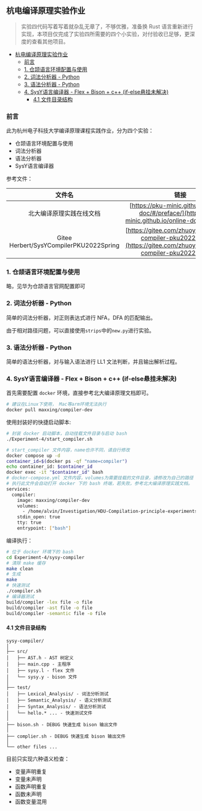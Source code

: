 ## 杭电编译原理实验作业

> 实验四代码写着写着就杂乱无章了，不够优雅，准备换 Rust 语言重新进行实现，本项目仅完成了实验四所需要的四个小实验，对付验收已足够，更深度的查看其他项目。

- [杭电编译原理实验作业](#杭电编译原理实验作业)
  - [前言](#前言)
  - [1. 仓颉语言环境配置与使用](#1-仓颉语言环境配置与使用)
  - [2. 词法分析器 - Python](#2-词法分析器---python)
  - [3. 语法分析器 - Python](#3-语法分析器---python)
  - [4. SysY语言编译器 - Flex + Bison + c++ (if-else悬挂未解决)](#4-sysy语言编译器---flex--bison--c-if-else悬挂未解决)
    - [4.1 文件目录结构](#41-文件目录结构)

### 前言

此为杭州电子科技大学编译原理课程实践作业，分为四个实验：

- 仓颉语言环境配置与使用
- 词法分析器
- 语法分析器
- SysY语言编译器

参考文件：

| 文件名 | 链接 |
| :----: | :--: |
| 北大编译原理实践在线文档 | [https://pku-minic.github.io/online-doc/#/preface/](https://pku-minic.github.io/online-doc/#/preface/) |
| Gitee  Herbert/SysYCompilerPKU2022Spring | [https://gitee.com/zhuoyuan_he/sysy-compiler-pku2022-spring](https://gitee.com/zhuoyuan_he/sysy-compiler-pku2022-spring) |

### 1. 仓颉语言环境配置与使用

略，见华为仓颉语言官网配置即可

### 2. 词法分析器 - Python

简单的词法分析器，对正则表达式进行 NFA，DFA 的匹配输出。

由于相对路径问题，可以直接使用`strips`中的`new.py`进行实验。

### 3. 语法分析器 - Python

简单的语法分析器，对与输入语法进行 LL1 文法判断，并且输出解析过程。

### 4. SysY语言编译器 - Flex + Bison + c++ (if-else悬挂未解决)

首先需要配置 `docker` 环境，直接参考北大编译原理文档即可。

```bash
# 建议在Linux下使用， Mac等arm环境无法执行
docker pull maxxing/compiler-dev
```

使用封装好的快捷启动脚本:

```bash
# 封装 docker 启动脚本，自动挂载文件目录与启动 bash
./Experiment-4/start_compiler.sh

# start_compiler 文件内容，name也许不同，请自行修改
docker compose up -d
container_id=$(docker ps -qf "name=compiler")
echo container_id: $container_id
docker exec -it "$container_id" bash
# docker-compose.yml 文件内容，volumes为需要挂载的文件目录，请修改为自己的路径
# 执行此文件会自动打开 docker 下的 bash 终端，若失败，参考北大编译原理实践文档。
services:
  compiler:
    image: maxxing/compiler-dev
    volumes:
      - /home/alvin/Investigation/HDU-Compilation-principle-experiments:/root/compiler
    stdin_open: true
    tty: true
    entrypoint: ["bash"]

```

编译执行：

```bash
# 位于 docker 环境下的 bash
cd Experiment-4/sysy-compiler
# 清除 make 缓存 
make clean
# 生成
make
# 快速测试
./compiler.sh
# 编译器测试
build/compiler -lex file -o file
build/compiler -ast file -o file
build/compiler -semantic file -o file
```

#### 4.1 文件目录结构
```
sysy-compiler/
│
├── src/
│   ├── AST.h - AST 树定义
│   ├── main.cpp - 主程序
│   ├── sysy.l - flex 文件
│   └── sysy.y - bison 文件
│
├── test/
│   ├── Lexical_Analysis/ - 词法分析测试
│   ├── Semantic_Analysis/ - 语义分析测试
│   ├── Syntax_Analysis/ - 语法分析测试
│   └── hello.* ... - 快速测试文件
│
├── bison.sh - DEBUG 快速生成 bison 输出文件
│
├── complier.sh - DEBUG 快速生成 bison 输出文件
│
└── other files ...
```

目前只实现六种语义检查：

- 变量声明重复
- 变量未声明
- 函数声明重复
- 函数未声明
- 函数变量混用


